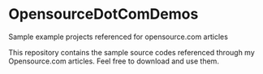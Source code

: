 # OpensourceDotComDemos
Sample example projects referenced for opensource.com articles

This repository contains the sample source codes referenced through my Opensource.com articles. Feel free to download and use them.




